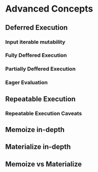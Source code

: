 # Advanced Concepts

## Deferred Execution

### Input iterable mutability

### Fully Deffered Execution

### Partially Deffered Execution

### Eager Evaluation

## Repeatable Execution

### Repeatable Execution Caveats

## Memoize in-depth

## Materialize in-depth

## Memoize vs Materialize

